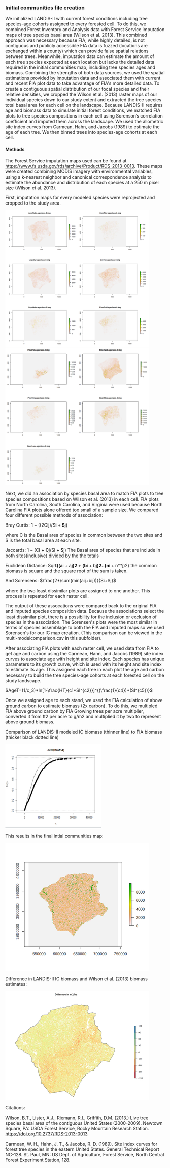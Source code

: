 ### Initial communities file creation

We initialized LANDIS-II with current forest conditions including tree species-age cohorts assigned to every forested cell. To do this, we combined Forest Inventory and Analysis 
data with Forest Service imputation maps of tree species basal area (Wilson et al. 2013). This combined approach was necessary because FIA, while highly detailed, is not 
contiguous and publicly accessible FIA data is fuzzed (locations are exchanged within a county) which can provide false spatial relations between trees. Meanwhile, imputation 
data can estimate the amount of each tree species expected at each location but lacks the detailed data required in the initial communities map, including tree species ages and 
biomass. Combining the strengths of both data sources, we used the spatial estimations provided by imputation data and associated them with current and recent FIA plot data to 
take advantage of FIA's more detailed data. To create a contiguous spatial distribution of our focal species and their relative densities, we cropped the Wilson et al. (2013) 
raster maps of our individual species down to our study extent and extracted the tree species total basal area for each cell on the landscape. Because LANDIS-II requires age and 
biomass data to simulate initial forest conditions, we matched FIA plots to tree species compositions in each cell using Sorenson’s correlation coefficient and imputed them 
across the landscape. We used the allometric site index curves from Carmean, Hahn, and Jacobs (1989) to estimate the age of each tree. We then binned trees into species-age 
cohorts at each cell. 

#### Methods
The Forest Service imputation maps used can be found at https://www.fs.usda.gov/rds/archive/Product/RDS-2013-0013. These maps were created combining MODIS imagery with 
environmental variables, using a k-nearest neighbor and canonical correspondence analysis to estimate the abundance and distribution of each species at a 250 m pixel size (Wilson 
et al. 2013).

First, imputation maps for every modeled species were reprojected and cropped to the study area. 

<img src="./First half Ty Wilson spp.PNG" width="90%" />
<img src="./Second half Ty Wilson spp.PNG" width="90%" />

Next, we did an association by species basal area to match FIA plots to tree species compositions based on Wilson et al. (2013) in each cell. FIA plots from North Carolina, 
South Carolina, and Virginia were used because North Carolina FIA plots alone offered too small of a sample size. We compared four different possible methods of association: 

Bray Curtis: 1 − ((2Cij)/S**i + S**j)

where C is the Basal area of species in common between the two sites and S is the total basal area at each site.

Jaccards: 1 − (C**i + C**j/S**i + S**j) The Basal area of species that are include in both sites(inclusive) divided by the the totals

Euclidean Distance: Sqr**t((a**i + a**j)2 + (b**i + b**j)2..(n**i + n**j)2) the common biomass is square and the square root of the sum is taken.

And Sorensens: $\frac{2*\sum(min(aij+bij))}{Si+Sj}$

where the two least dissimilar plots are assigned to one another. This process is repeated for each raster cell.

The output of these assocations were compared back to the original FIA and imputed species composition data. Because the associations select the least dissimilar plot, there is 
a possibility for the inclusion or exclusion of species in the association. The Sorensen's plots were the most similar in terms of species assemblage to both the FIA and imputed 
maps so we used Sorensen's for our IC map creation. (This comparison can be viewed in the multi-modelcomparison.csv in this subfolder).

After associating FIA plots with each raster cell, we used data from FIA to get age and carbon using the Carmean, Hann, and Jacobs (1989) site index curves to associate age with 
height and site index. Each species has unique parameters to its growth curve, which is used with its height and site index to estimate its age. This assigned each tree in each 
plot the age and carbon necessary to build the tree species-age cohorts at each forested cell on the study landscape.

$AgeT=(1/c_3)*ln[1-\frac{HT}{c1*SI^{c2}}]^{(\frac{1}{c4})*(SI^{c5})}$

Once we assigned age to each stand, we used the FIA calculation of above ground carbon to estimate biomass (2x carbon). To do this, we multipled FIA above ground carbon by FIA 
Growing trees per acre multiplier, converted it from ft2 per acre to g/m2 and multiplied it by two to represent above ground biomass.

Comparison of LANDIS-II modeled IC biomass (thinner line) to FIA biomass (thicker black dotted line)

<img src="./Biomass CDF comparisson.PNG" width="60%" />

This results in the final intial communities map:

<img src="./IC.png" width="90%" />

Difference in LANDIS-II IC biomass and Wilson et al. (2013) biomass estimates:

<img src="./LANDIS biomass diff.PNG" width="90%" />

Citations: 

Wilson, B.T., Lister, A.J., Riemann, R.I., Griffith, D.M. (2013.) Live tree species basal area of the contiguous United States (2000-2009). Newtown Square, PA: USDA 
Forest Service, Rocky Mountain Research Station. https://doi.org/10.2737/RDS-2013-0013

Carmean, W. H., Hahn, J. T., & Jacobs, R. D. (1989). Site index curves for forest tree species in the eastern United States. General Technical Report NC-128. St. Paul, MN: US 
Dept. of Agriculture, Forest Service, North Central Forest Experiment Station, 128.

